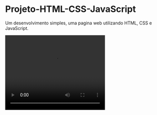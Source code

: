 # Projeto-HTML-CSS-JavaScript
Um desenvolvimento simples, uma pagina web utilizando HTML, CSS e JavaScript.

<video width="320" height="240" controls>
  <source src="https://raw.githubusercontent.com/ritahecht/Projeto-HTML-CSS-JAVASCRIPT/main/assets/89950512/b1cc5113-9f16-4432-bf3a-75ef8c346daa/nome-do-seu-video.mp4" type="video/mp4">
  Seu navegador não suporta a tag de vídeo.
</video>

